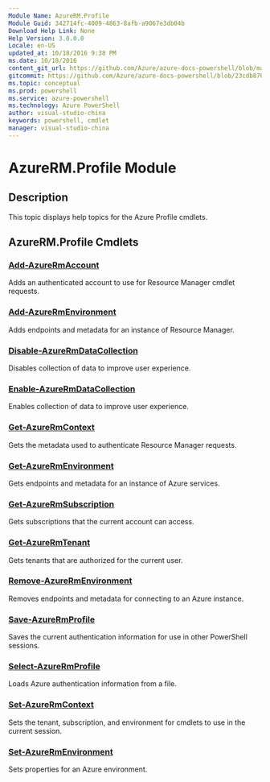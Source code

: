 ```yaml
---
Module Name: AzureRM.Profile
Module Guid: 342714fc-4009-4863-8afb-a9067e3db04b
Download Help Link: None
Help Version: 3.0.0.0
Locale: en-US
updated_at: 10/18/2016 9:38 PM
ms.date: 10/18/2016
content_git_url: https://github.com/Azure/azure-docs-powershell/blob/master/azureps-cmdlets-docs/ResourceManager/AzureRM.Profile/v2.1.0/AzureRM.Profile.md
gitcommit: https://github.com/Azure/azure-docs-powershell/blob/23cdb8705d4ab9807c0e21b238f3b134a7d49c7d/azureps-cmdlets-docs/ResourceManager/AzureRM.Profile/v2.1.0/AzureRM.Profile.md
ms.topic: conceptual
ms.prod: powershell
ms.service: azure-powershell
ms.technology: Azure PowerShell
author: visual-studio-china
keywords: powershell, cmdlet
manager: visual-studio-china
---
```


# AzureRM.Profile Module
## Description
This topic displays help topics for the Azure Profile cmdlets.

## AzureRM.Profile Cmdlets
### [Add-AzureRmAccount](.\Add-AzureRmAccount.md)
Adds an authenticated account to use for Resource Manager cmdlet requests.


### [Add-AzureRmEnvironment](.\Add-AzureRmEnvironment.md)
Adds endpoints and metadata for an instance of Resource Manager.


### [Disable-AzureRmDataCollection](.\Disable-AzureRmDataCollection.md)
Disables collection of data to improve user experience.


### [Enable-AzureRmDataCollection](.\Enable-AzureRmDataCollection.md)
Enables collection of data to improve user experience.


### [Get-AzureRmContext](.\Get-AzureRmContext.md)
Gets the metadata used to authenticate Resource Manager requests.


### [Get-AzureRmEnvironment](.\Get-AzureRmEnvironment.md)
Gets endpoints and metadata for an instance of Azure services.


### [Get-AzureRmSubscription](.\Get-AzureRmSubscription.md)
Gets subscriptions that the current account can access.


### [Get-AzureRmTenant](.\Get-AzureRmTenant.md)
Gets tenants that are authorized for the current user.


### [Remove-AzureRmEnvironment](.\Remove-AzureRmEnvironment.md)
Removes endpoints and metadata for connecting to an Azure instance.


### [Save-AzureRmProfile](.\Save-AzureRmProfile.md)
Saves the current authentication information for use in other PowerShell sessions.


### [Select-AzureRmProfile](.\Select-AzureRmProfile.md)
Loads Azure authentication information from a file.


### [Set-AzureRmContext](.\Set-AzureRmContext.md)
Sets the tenant, subscription, and environment for cmdlets to use in the current session.


### [Set-AzureRmEnvironment](.\Set-AzureRmEnvironment.md)
Sets properties for an Azure environment.



